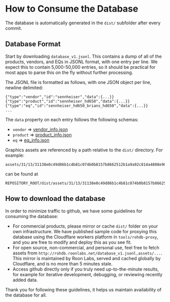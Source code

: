 # How to Consume the Database

The database is automatically generated in the `dist/` subfolder after every commit. 

## Database Format

Start by downloading `database_v1.jsonl`. This contains a dump of all of the products, vendors, and EQs in JSONL format, with one entry per line. We 
expect this to contain 5,000-50,000 entries, so it should be practical for most apps to parse this on the fly without further processing.

The JSONL file is formatted as follows, with one JSON object per line, newline delimited:

    {"type":"vendor","id":"sennheiser","data":{...}}
    {"type":"product","id":"sennheiser_hd650","data":{...}}
    {"type":"eq","id":"sennheiser_hd650_brians_hd650","data":{...}}
    ...

The `data` property on each entry follows the following schemas:

- `vendor` => [vendor_info.json](../schemas/vendor_info.json)
- `product` => [product_info.json](../schemas/product_info.json)
- `eq` => [eq_info.json](../schemas/eq_info.json)

Graphics assets are referenced by a path relative to the `dist/` directory. For example:

    assets/31/13/31138e0c49d86b1c4b81c074b0b8157b8662512b1a9a92c814a4808e9060d65f.svg

can be found at

    REPOSITORY_ROOT/dist/assets/31/13/31138e0c49d86b1c4b81c074b0b8157b8662512b1a9a92c814a4808e9060d65f.svg


## How to download the database

In order to minimize traffic to github, we have some guidelines for consuming the database:

 - For commercial products, please mirror or cache `dist/` folder on your own infrastructure. We have published sample code for proxying this database using the Cloudflare workers platform in `tools/rohdb-proxy`, and you are free to modify and deploy this as you see fit.
 - For open source, non-commercial, and personal use, feel free to fetch assets from `http://rohdb.roonlabs.net/database_v1.jsonl,assets/...`. This mirror is maintained by Roon Labs, served and cached globally by Cloudflare, and is no more than 5 minutes stale.
 - Access github directly only if you truly need up-to-the-minute results, for example for iterative development, debugging, or reviewing recently added data.

Thank you for following these guidelines, it helps us maintain availability of the database for all.
